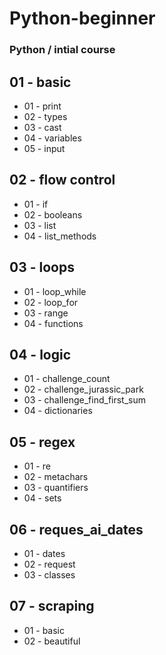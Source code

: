 # Python-beginner
### Python / intial course

## 01 - basic
* 01 - print
* 02 - types
* 03 - cast
* 04 - variables
* 05 - input

## 02 - flow control
* 01 - if
* 02 - booleans
* 03 - list
* 04 - list_methods

## 03 - loops
* 01 - loop_while
* 02 - loop_for
* 03 - range
* 04 - functions

## 04 - logic
* 01 - challenge_count
* 02 - challenge_jurassic_park
* 03 - challenge_find_first_sum
* 04 - dictionaries

## 05 - regex
* 01 - re
* 02 - metachars
* 03 - quantifiers
* 04 - sets

## 06 - reques_ai_dates
* 01 - dates
* 02 - request
* 03 - classes

## 07 - scraping
* 01 - basic
* 02 - beautiful